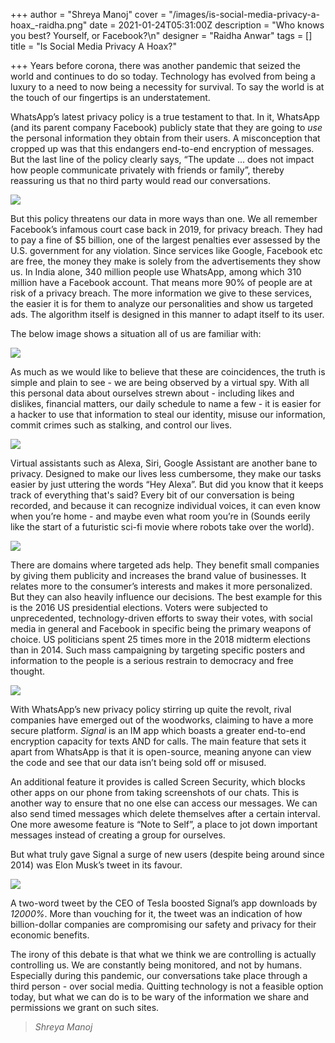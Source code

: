 +++
author = "Shreya Manoj"
cover = "/images/is-social-media-privacy-a-hoax_-raidha.png"
date = 2021-01-24T05:31:00Z
description = "Who knows you best? Yourself, or Facebook?\n"
designer = "Raidha Anwar"
tags = []
title = "Is Social Media Privacy A Hoax?"

+++
Years before corona, there was another pandemic that seized the world and continues to do so today. Technology has evolved from being a luxury to a need to now being a necessity for survival. To say the world is at the touch of our fingertips is an understatement.

WhatsApp’s latest privacy policy is a true testament to that. In it, WhatsApp (and its parent company Facebook) publicly state that they are going to _use_ the personal information they obtain from their users. A misconception that cropped up was that this endangers end-to-end encryption of messages. But the last line of the policy clearly says, “The update ... does not impact how people communicate privately with friends or family”, thereby reassuring us that no third party would read our conversations.

  
![](/images/24-1.jpg)

But this policy threatens our data in more ways than one. We all remember Facebook’s infamous court case back in 2019, for privacy breach. They had to pay a fine of $5 billion, one of the largest penalties ever assessed by the U.S. government for any violation. Since services like Google, Facebook etc are free, the money they make is solely from the advertisements they show us. In India alone, 340 million people use WhatsApp, among which 310 million have a Facebook account. That means more 90% of people are at risk of a privacy breach. The more information we give to these services, the easier it is for them to analyze our personalities and show us targeted ads. The algorithm itself is designed in this manner to adapt itself to its user.

The below image shows a situation all of us are familiar with:

![](/images/24-2.jpg)

  
  
As much as we would like to believe that these are coincidences, the truth is simple and plain to see - we are being observed by a virtual spy. With all this personal data about ourselves strewn about - including likes and dislikes, financial matters, our daily schedule to name a few - it is easier for a hacker to use that information to steal our identity, misuse our information, commit crimes such as stalking, and control our lives.

![](/images/24-3.jpg)

Virtual assistants such as Alexa, Siri, Google Assistant are another bane to privacy. Designed to make our lives less cumbersome, they make our tasks easier by just uttering the words “Hey Alexa”. But did you know that it keeps track of everything that's said? Every bit of our conversation is being recorded, and because it can recognize individual voices, it can even know when you’re home - and maybe even what room you’re in (Sounds eerily like the start of a futuristic sci-fi movie where robots take over the world).

  
![](/images/24-4.jpg)

  
There are domains where targeted ads help. They benefit small companies by giving them publicity and increases the brand value of businesses. It relates more to the consumer’s interests and makes it more personalized. But they can also heavily influence our decisions. The best example for this is the 2016 US presidential elections. Voters were subjected to unprecedented, technology-driven efforts to sway their votes, with social media in general and Facebook in specific being the primary weapons of choice. US politicians spent 25 times more in the 2018 midterm elections than in 2014. Such mass campaigning by targeting specific posters and information to the people is a serious restrain to democracy and free thought.

![](/images/24-5.png)

With WhatsApp’s new privacy policy stirring up quite the revolt, rival companies have emerged out of the woodworks, claiming to have a more secure platform. _Signal_ is an IM app which boasts a greater end-to-end encryption capacity for texts AND for calls. The main feature that sets it apart from WhatsApp is that it is open-source, meaning anyone can view the code and see that our data isn’t being sold off or misused.

An additional feature it provides is called Screen Security, which blocks other apps on our phone from taking screenshots of our chats. This is another way to ensure that no one else can access our messages. We can also send timed messages which delete themselves after a certain interval. One more awesome feature is “Note to Self”, a place to jot down important messages instead of creating a group for ourselves.

But what truly gave Signal a surge of new users (despite being around since 2014) was Elon Musk’s tweet in its favour.

![](/images/24-6.jpg)

A two-word tweet by the CEO of Tesla boosted Signal’s app downloads by _12000%_. More than vouching for it, the tweet was an indication of how billion-dollar companies are compromising our safety and privacy for their economic benefits.

The irony of this debate is that what we think we are controlling is actually controlling us. We are constantly being monitored, and not by humans. Especially during this pandemic, our conversations take place through a third person - over social media. Quitting technology is not a feasible option today, but what we can do is to be wary of the information we share and permissions we grant on such sites.

> _Shreya Manoj_